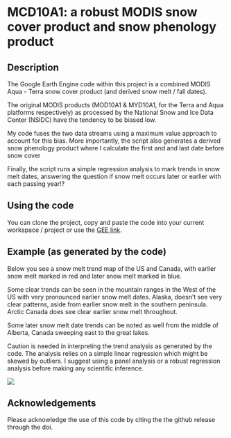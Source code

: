 # MCD10A1: a robust MODIS snow cover product and snow phenology product

## Description

The Google Earth Engine code within this project is a combined MODIS Aqua - Terra snow cover product (and derived snow melt / fall dates).

The original MODIS products (MOD10A1 & MYD10A1, for the Terra and Aqua platforms respectively) as processed by the National Snow and Ice Data Center (NSIDC) have the tendency to be biased low.

My code fuses the two data streams using a maximum value approach to account for this bias. More importantly, the script also generates a derived snow phenology product where I calculate the first and and last date before snow cover 


Finally, the script runs a simple regression analysis to mark trends in snow melt dates, answering the question if snow melt occurs later or earlier with each passing year!?

## Using the code

You can clone the project, copy and paste the code into your current workspace / project or use the [GEE link](https://code.earthengine.google.com/bd06f9efa757b7fbf9d2ae282d319282).

## Example (as generated by the code)

Below you see a snow melt trend map of the US and Canada, with earlier snow melt marked in red and later snow melt marked in blue. 

Some clear trends can be seen in the mountain ranges in the West of the US with very pronounced earlier snow melt dates. Alaska, doesn’t see very clear patterns, aside from earlier snow melt in the southern peninsula. Arctic Canada does see clear earlier snow melt throughout.

Some later snow melt date trends can be noted as well from the middle of Alberta, Canada sweeping east to the great lakes.

Caution is needed in interpreting the trend analysis as generated by the code. The analysis relies on a simple linear regression which might be skewed by outliers. I suggest using a panel analysis or a robust regression analysis before making any scientific inference.

![](./snowmelt_trend.png)

## Acknowledgements

Please acknowledge the use of this code by citing the the github release through the doi.
